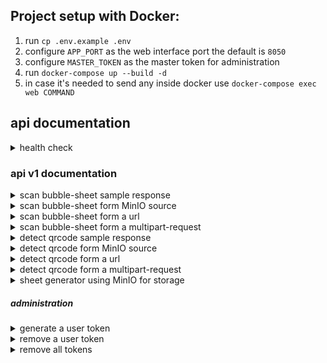 ## Project setup with Docker:

1. run `cp .env.example .env`
2. configure `APP_PORT` as the web interface port the default is `8050`
3. configure `MASTER_TOKEN` as the master token for administration
4. run `docker-compose up --build -d`
5. in case it's needed to send any inside docker use `docker-compose exec web COMMAND`

## api documentation

<details>
  <summary> health check </summary>

    GET `/api/health/check`

</details>

### api v1 documentation

<details>
  <summary> scan bubble-sheet sample response </summary>

    POST `/api/v1/scan/test`

</details>


<details>
  <summary> scan bubble-sheet form MinIO source </summary>

    POST `/api/v1/scan/minio`

```json
{
  "token": "hgRHGxrX6yd4Zz5gtSVxDkARcrkjAF_vf7PkkF8jDRA",
  "path": "pics/test.jpg",
  "path_choices": "output_pics/test.jpg"
}
```

</details>


<details>
  <summary> scan bubble-sheet form a url </summary>

    POST `/api/v1/scan/url`

```json
{
  "url": "https://nodes.alaatv.com/test/test.jpg"
}
```

</details>


<details>
  <summary> scan bubble-sheet form a multipart-request </summary>

    POST `/api/v1/scan/direct`

```json
{
  "image": "[FILE.jpg]"
}
```

</details>


<details>
  <summary> detect qrcode sample response </summary>

    POST `/api/v1/detect/test`

</details>


<details>
  <summary> detect qrcode form MinIO source </summary>

    POST `/api/v1/detect/minio`

```json
{
  "token": "hgRHGxrX6yd4Zz5gtSVxDkARcrkjAF_vf7PkkF8jDRA",
  "path": "pics/test.jpg"
}
```

</details>


<details>
  <summary> detect qrcode form a url </summary>

    POST `/api/v1/detect/url`

```json
{
  "url": "https://nodes.alaatv.com/test/test.jpg"
}
```

</details>


<details>
  <summary> detect qrcode form a multipart-request </summary>

    POST `/api/v1/detect/direct`

```json
{
  "image": "[FILE.jpg]"
}
```

</details>


<details>
  <summary> sheet generator using MinIO for storage </summary>

    POST `/api/v1/generate/minio`

```json
{
  "token": "hgRHGxrX6yd4Zz5gtSVxDkARcrkjAF_vf7PkkF8jDRA",
  "path": "output/alaa.zip",
  "data": [
    {
      "name": "عرفان قلی زاده",
      "ostan": "تهران",
      "shahr": "تهران",
      "date": "1400/09/05",
      "duration": "60 دقیقه",
      "start": "07:30",
      "exam_description": "آزمون شماره ۱۲ - پایه دوازدهم ریاضی",
      "qrcode": "71bdcea2cb12aa4141711919,123456789"
    },
    {
      "name": "سهراب ابوذرخانی فرد",
      "ostan": "تهران",
      "shahr": "تهران",
      "date": "1400/09/05",
      "duration": "60 دقیقه",
      "start": "07:30",
      "exam_description": "آزمون شماره 135 - پایه دهم ریاضی تجربی",
      "qrcode": "31bdcea2cb14ea4181711920,987654321"
    },
    {
      "name": "سید دانیال معین آل داوودی سادات پور",
      "ostan": "سیستان و بلوچستان اطراف چهار راه",
      "shahr": "اسلام آباد غرب اصل آباد",
      "date": "1400/09/05",
      "duration": "60 دقیقه",
      "start": "07:30",
      "exam_description": "آزمون شماره 135 - پایه دهم ریاضی تجربی",
      "qrcode": "61bdcea2cb14ea4181711919,111111113"
    }
  ]
}
```

</details>

##### administration

<details>
  <summary> generate a user token </summary>

    POST `/api/v1/token/minio`

```json
{
  "master_token": "PtXQe66HDpI4AVCFu5HSZBW7QEuCDwwuysDhs2hfpvo",
  "endpoint": "nodes.alaatv.com",
  "bucket": "test",
  "access_key": "xxxxxxxxxxxxxxxxx",
  "secret_key": "yyyyyyyyyyyyyyyyyy"
}
```

</details>


<details>
  <summary> remove a user token </summary>

    DELETE `/api/v1/token/minio`

```json
{
  "master_token": "PtXQe66HDpI4AVCFu5HSZBW7QEuCDwwuysDhs2hfpvo",
  "token": "rmT4WoMWYwrdjJF2hDs6bGEU9Uh-Ng3xK9rkLCVxd90"
}
```

</details>


<details>
  <summary> remove all tokens </summary>

    DELETE `/api/v1/token/minio`

```json
{
  "master_token": "PtXQe66HDpI4AVCFu5HSZBW7QEuCDwwuysDhs2hfpvo",
  "token": "all"
}
```

</details>